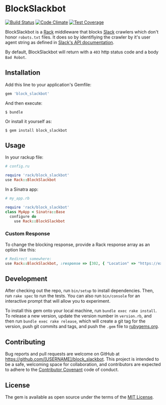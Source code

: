 # BlockSlackbot

[![Build Status](https://travis-ci.org/fnordfish/block_slackbot.svg?branch=master)](https://travis-ci.org/fnordfish/block_slackbot) [![Code Climate](https://codeclimate.com/github/fnordfish/block_slackbot/badges/gpa.svg)](https://codeclimate.com/github/fnordfish/block_slackbot) [![Test Coverage](https://codeclimate.com/github/fnordfish/block_slackbot/badges/coverage.svg)](https://codeclimate.com/github/fnordfish/block_slackbot/coverage)

BlockSlackbot is a [Rack](http://rack.rubyforge.org/) middleware that blocks [Slack](http://slack.com) crawlers which don't honor `robots.txt` files.
It does so by identifiying the crawler by it's user agent string as defined in [Slack's API documentation](https://api.slack.com/robots).

By default, BlockSlackbot will return with a `403` http status code and a body `Bad Robot`.

## Installation

Add this line to your application's Gemfile:

```ruby
gem 'block_slackbot'
```

And then execute:

    $ bundle

Or install it yourself as:

    $ gem install block_slackbot

## Usage

In your rackup file:

```ruby
# config.ru

require 'rack/block_slackbot'
use Rack::BlockSlackbot
```

In a Sinatra app:

```ruby
# my_app.rb

require 'rack/block_slackbot'
class MyApp < Sinatra::Base
  configure do
    use Rack::BlockSlackbot
```

### Custom Response

To change the blocking response, provide a Rack response array as an option like this:

```ruby
# Redirect somewhere:
use Rack::BlockSlackbot, :response => [302, { "Location" => "https://example.com" }, []]
```

## Development

After checking out the repo, run `bin/setup` to install dependencies. Then, run `rake spec` to run the tests. You can also run `bin/console` for an interactive prompt that will allow you to experiment.

To install this gem onto your local machine, run `bundle exec rake install`. To release a new version, update the version number in `version.rb`, and then run `bundle exec rake release`, which will create a git tag for the version, push git commits and tags, and push the `.gem` file to [rubygems.org](https://rubygems.org).

## Contributing

Bug reports and pull requests are welcome on GitHub at https://github.com/[USERNAME]/block_slackbot. This project is intended to be a safe, welcoming space for collaboration, and contributors are expected to adhere to the [Contributor Covenant](http://contributor-covenant.org) code of conduct.


## License

The gem is available as open source under the terms of the [MIT License](http://opensource.org/licenses/MIT).

